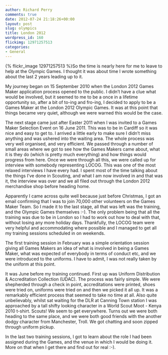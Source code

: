 ```yaml
---
author: Richard Perry
comments: true
date: 2012-07-24 21:18:26+00:00
layout: post
slug: olympics
title: London 2012
wordpress_id: 160
flickimg: 12971257513
categories:
- General
---
```


{% flickr_image 12971257513 %}So the time is nearly here for me to leave to help at the Olympic Games.
I thought it was about time I wrote something about the last 2 years leading up to it.

My journey began on 15 September 2010 when the London 2012 Games Maker application process opened to
the public. I didn’t have a clue what would be involved, but it seemed to me to be a once in a lifetime
opportunity so, after a bit of to-ing and fro-ing, I decided to apply to be a Games Maker at the London
2012 Olympic Games. It was at this point that things became very quiet, although we were warned this
would be the case.

The next stage came just after Easter 2011 when I was invited to a Games Maker Selection Event on 16
June 2011. This was to be in Cardiff so it was nice and easy to get to. I arrived a little early to make
sure I didn’t miss anything and was ushered into the waiting area. The whole process was very well
organised, and very efficient. We passed through a number of small areas where we got to see how the
Games Makers came about, what it is they do (which is pretty much everything) and how things would
progress from here. Once we were through all this, we were called up for interview with somebody
representing LOCOG. This was one of the most relaxed interviews I have every had. I spent most of the
time talking about the things I’ve done in Scouting, and what I am now involved in and that was it, the
interview was over and we all filed out through the London 2012 merchandise shop before heading home.

Apparently I came across quite well because just before Christmas, I got an email confirming that I was
to join 70,000 other volunteers on the Games Maker Team. So I made it to the last stage, all that was
left was the training, and the Olympic Games themselves :-). The only problem being that all the training
was due to be in London so I had to work out how to deal with that, without losing any more holiday days.
Thankfully, the LOCOG team were very helpful and accommodating where possible and I managed to get all my
training sessions scheduled in on weekends.

The first training session in February was a simple orientation session giving all Games Makers an idea
of what is involved in being a Games Maker, what was expected of everybody in terms of conduct etc, and
we were introduced to the uniforms. I have to admit, I was not really taken by the uniform at this point.

It was June before my training continued. First up was Uniform Distribution & Accreditation Collection
(UDAC). The process was fairly simple. We were shepherded through a check in point, accreditations were
printed, shoes were tried on, uniforms were tried on and then we picked it all up. It was a remarkably
efficient process that seemed to take no time at all. Also quite unbelievably, whilst sat waiting for the
DLR at Canning Town station I was approached by a tall shifty looking character in a World Scout Moot -
Kenya 2010 t-shirt. Scouts! We seem to get everywhere. Turns out we were both heading to the same place,
and we were both good friends with the another dodgy character from Manchester, Troll. We got chatting and
soon zipped through uniform pickup.

In the last two training sessions, I got to learn about the role I had been assigned during the Games, and
the venue in which I would be doing it. More on that when I get there and find out for real :-).
